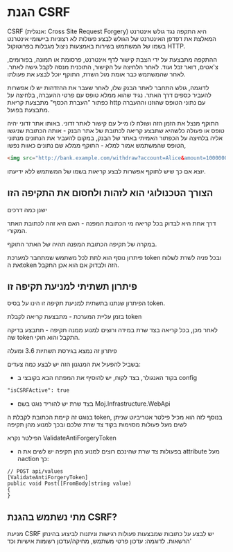 # הגנת CSRF

CSRF (אנגלית: Cross Site Request Forgery) היא התקפה נגד גולש אינטרנט המאלצת את דפדפן האינטרנט של הגולש לבצע פעולות לא רצוניות ביישומי אינטרנט בשמו של המשתמש בשירות באמצעות ניצול מגבלות בפרוטוקול HTTP.

ההתקפה מתבצעת על ידי הצבת קישור לדף אינטרנט, פרסומת או תמונה, בפורומים, צ'אטים, דואר זבל ועוד. לאחר הלחיצה על הקישור, התוכנית מנסה לקבל גישה לאתר. לאחר שהמשתמש כבר אומת מול השרת, התוקף יוכל לבצע את פעולתו.


לדוגמה, גולש התחבר לאתר הבנק שלו, לאחר שעבר את ההזדהות  יש לו אפשרות להעביר כספים דרך האתר.
נגיד שהוא ממלא טופס עם פרטי ההעברה, בלחיצה על כפתור "העברת הכסף" מתבצעת קריאת http עם נתוני הטופס שהוזנו וההעברה מתבצעת בפועל.


התוקף מנצל את הזמן הזה ושולח לו מייל עם קישור לאתר זדוני. באותו אתר זדוני יהיה טופס או פעולה כלשהיא שתבצע קריאה לכתובת של אתר הבנק - אותה הכתובת שניגשו אליה בלחיצה על הכפתור האמיתי באתר של הבנק, במקום להעביר את הנתונים מנתוני הטופס שהמשתמש אמור למלא - התוקף ממלא שם נתונים כאוות נפשו,

```html
<img src="http://bank.example.com/withdraw?account=Alice&amount=1000000&for=attacker">
```

יוצא אם כך שיש לתוקף אפשרות לבצע קריאות בשמו של המשתמש ללא ידיעתו.

## הצורך הטכנולוגי הוא לזהות ולחסום את התקיפה הזו

ישנן כמה דרכים

דרך אחת היא לבדוק בכל קריאה מי הכתובת המפנה - האם היא זהה לכתובת האתר המקורי.

במקרה של תקיפה הכתובת המפנה תהיה של האתר התוקף.


פיתרון נוסף הוא לתת לכל משתמש שמתחבר למערכת token
ובכל פניה לשרת לשלוח את הtoken הזה ולבדוק אם הוא אכן התקבל.

## פיתרון תשתיתי למניעת תקיפה זו
הפיתרון שנתנו בתשתית למניעת תקיפה זו הינו על בסיס token.

בזמן עליית המערכת - מתבצעת קריאה לקבלת token

לאחר מכן, בכל קריאה בצד שרת במידה ורוצים למנוע ממנה תקיפה - תתבצע בדיקה שה token התקבל והוא חוקי.

פיתרון זה נמצא בגירסת תשתיות 3.6 ומעלה

בשביל להפעיל את המנגנון הזה יש לבצע כמה צעדים:
- בקוד האנגולר, בצד לקוח, יש להוסיף את המפתח הבא בקובצי ב config
```html
"isCSRFActive": true
```
- בצד שרת יש להוריד נוגט בשם Moj.Infrastructure.WebApi

בנוגט זה קיימת הכתובת לקבלת ה token, בנוסף לזה הוא מכיל פילטר אטריביוט שניתן לשים מעל פעולות מסוימות בקוד צד שרת שלכם ובכך למנוע מהן תקיפה

הפילטר נקרא ValidateAntiForgeryToken

- בפעולות צד שרת שהינכם רוצים למנוע מהן תקיפה יש לשים את ה attribute מעל הaction כך:
```
// POST api/values
[ValidateAntiForgeryToken]
public void Post([FromBody]string value)
{
}
```

## מתי נשתמש בהגנת CSRF?
מניעת CSRF יש לבצע על כתובות שמבצעות פעולות רגישות וניתנות לביצוע בהינתן הרשאות.
לדוגמה: עדכון פרטי משתמש, מחיקה/עדכון רשומות אישיות וכד'
